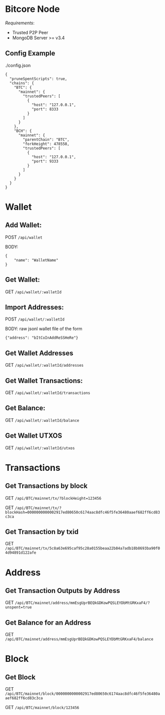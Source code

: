Bitcore Node
============
_Requirements_:
- Trusted P2P Peer
- MongoDB Server >= v3.4
## Config Example
./config.json

```
{
  "pruneSpentScripts": true,
  "chains": {
    "BTC": {
      "mainnet": {
        "trustedPeers": [
          {
            "host": "127.0.0.1",
            "port": 8333
          }
        ]
      }
    },
    "BCH": {
      "mainnet": {
        "parentChain": "BTC",
        "forkHeight": 478558,
        "trustedPeers": [
          {
            "host": "127.0.0.1",
            "port": 9333
          }
        ]
      }
    }
  }
}

```

# Wallet

## Add Wallet:

POST `/api/wallet`

BODY:
```
{
	"name": "WalletName"
}
```

## Get Wallet:

GET `/api/wallet/:walletId`

## Import Addresses:

POST `/api/wallet/:walletId`

BODY: raw jsonl wallet file of the form
```
{"address": "bItCoInAddReSSHeRe"}
```

## Get Wallet Addresses

GET `/api/wallet/:walletId/addresses`

## Get Wallet Transactions:

GET `/api/wallet/:walletId/transactions`

## Get Balance:

GET `/api/wallet/:walletId/balance`

## Get Wallet UTXOS

GET `/api/wallet/:walletId/utxos`

# Transactions

## Get Transactions by block

GET `/api/BTC/mainnet/tx/?blockHeight=123456`

GET `/api/BTC/mainnet/tx/?blockHash=0000000000002917ed80650c6174aac8dfc46f5fe36480aaef682ff6cd83c3ca`

## Get Transaction by txid

GET `/api/BTC/mainnet/tx/5c8a63e695caf95c28a0155beaa22b84a7adb18b8693ba90f04d94891d122afe`

# Address

## Get Transaction Outputs by Address

GET `/api/BTC/mainnet/address/mmEsgUprBEQkGDKowPQSLEYDbMtGRKxaF4/?unspent=true`

## Get Balance for an Address

GET `/api/BTC/mainnet/address/mmEsgUprBEQkGDKowPQSLEYDbMtGRKxaF4/balance`

# Block

## Get Block

GET `/api/BTC/mainnet/block/0000000000002917ed80650c6174aac8dfc46f5fe36480aaef682ff6cd83c3ca`

GET `/api/BTC/mainnet/block/123456`
